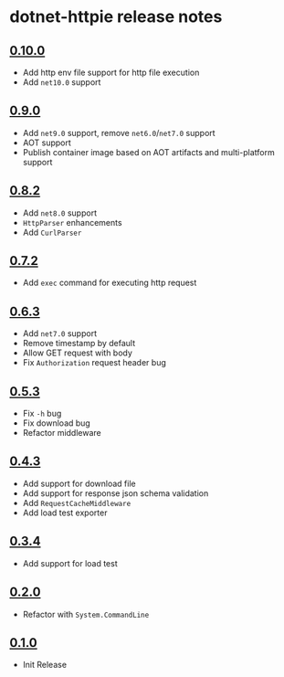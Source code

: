 # dotnet-httpie release notes

## [0.10.0](https://nuget.org/packages/dotnet-httpie/0.10.0)

- Add http env file support for http file execution
- Add `net10.0` support

## [0.9.0](https://nuget.org/packages/dotnet-httpie/0.9.0)

- Add `net9.0` support, remove `net6.0`/`net7.0` support
- AOT support
- Publish container image based on AOT artifacts and multi-platform support

## [0.8.2](https://nuget.org/packages/dotnet-httpie/0.8.2)

- Add `net8.0` support
- `HttpParser` enhancements
- Add `CurlParser`

## [0.7.2](https://nuget.org/packages/dotnet-httpie/0.7.2)

- Add `exec` command for executing http request

## [0.6.3](https://nuget.org/packages/dotnet-httpie/0.6.3)

- Add `net7.0` support
- Remove timestamp by default
- Allow GET request with body
- Fix `Authorization` request header bug

## [0.5.3](https://nuget.org/packages/dotnet-httpie/0.5.3)

- Fix `-h` bug
- Fix download bug
- Refactor middleware

## [0.4.3](https://nuget.org/packages/dotnet-httpie/0.4.3)

- Add support for download file
- Add support for response json schema validation
- Add `RequestCacheMiddleware`
- Add load test exporter

## [0.3.4](https://nuget.org/packages/dotnet-httpie/0.3.4)

- Add support for load test

## [0.2.0](https://nuget.org/packages/dotnet-httpie/0.2.0)

- Refactor with `System.CommandLine`

## [0.1.0](https://nuget.org/packages/dotnet-httpie/0.1.0)

- Init Release
